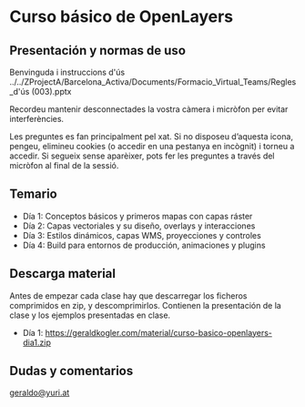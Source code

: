 # Curso básico de OpenLayers

## Presentación y normas de uso

Benvinguda i instruccions d'ús ../../ZProjectA/Barcelona_Activa/Documents/Formacio_Virtual_Teams/Regles_d'ús (003).pptx

Recordeu mantenir desconnectades la vostra càmera i micròfon per evitar interferències.

Les preguntes es fan principalment pel xat. Si no disposeu d’aquesta icona, pengeu, elimineu cookies (o accedir en una pestanya en incògnit) i torneu a accedir. Si segueix sense aparèixer, pots fer les preguntes a través del micròfon al final de la sessió.

## Temario

- Día 1: Conceptos básicos y primeros mapas con capas ráster
- Día 2: Capas vectoriales y su diseño, overlays y interacciones
- Día 3: Estilos dinámicos, capas WMS, proyecciones y controles
- Día 4: Build para entornos de producción, animaciones y plugins

## Descarga material

Antes de empezar cada clase hay que descarregar los ficheros comprimidos en zip, y descomprimirlos. Contienen la presentación de la clase y los ejemplos presentadas en clase.

- Día 1: https://geraldkogler.com/material/curso-basico-openlayers-dia1.zip

## Dudas y comentarios

geraldo@yuri.at